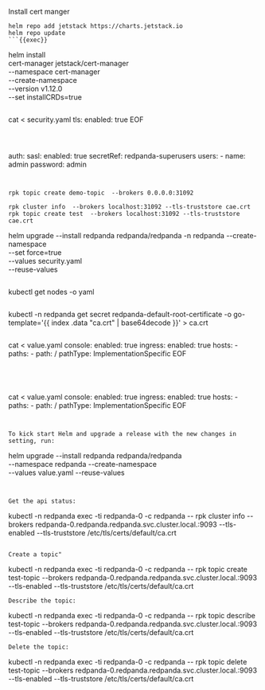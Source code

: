 Install cert manger
```
helm repo add jetstack https://charts.jetstack.io
helm repo update
```{{exec}}
```
helm install \
  cert-manager jetstack/cert-manager \
  --namespace cert-manager \
  --create-namespace \
  --version v1.12.0 \
  --set installCRDs=true
```{{exec}}

```
cat <<EOF > security.yaml
tls:
  enabled: true
EOF
```{{exec}}



```
auth:
  sasl:
    enabled: true
    secretRef: redpanda-superusers
    users:
      - name: admin
        password: admin
```


rpk topic create demo-topic  --brokers 0.0.0.0:31092

rpk cluster info  --brokers localhost:31092 --tls-truststore cae.crt
rpk topic create test  --brokers localhost:31092 --tls-truststore cae.crt

```
helm upgrade --install redpanda redpanda/redpanda -n redpanda --create-namespace \
  --set force=true \
  --values security.yaml \
  --reuse-values 
```{{exec}}

```
kubectl get nodes -o yaml
```{{exec}}

```
kubectl -n redpanda get secret redpanda-default-root-certificate -o go-template='{{ index .data "ca.crt" | base64decode }}' > ca.crt
```{{exec}}

```
cat <<EOF > value.yaml
console:
  enabled: true
  ingress:
    enabled: true
    hosts:
    - paths:
        - path: /
          pathType: ImplementationSpecific
EOF
```{{exec}}




```
cat <<EOF > value.yaml
console:
  enabled: true
  ingress:
    enabled: true
    hosts:
    - paths:
        - path: /
          pathType: ImplementationSpecific
EOF
```{{exec}}


To kick start Helm and upgrade a release with the new changes in setting, run:

```
helm upgrade --install redpanda redpanda/redpanda \
    --namespace redpanda --create-namespace \
    --values value.yaml --reuse-values

```{{exec}}


Get the api status:
```
 kubectl -n redpanda exec -ti redpanda-0 -c redpanda -- rpk cluster info --brokers redpanda-0.redpanda.redpanda.svc.cluster.local.:9093 --tls-enabled --tls-truststore /etc/tls/certs/default/ca.crt 
```{{exec}}

Create a topic"
```
  kubectl -n redpanda exec -ti redpanda-0 -c redpanda -- rpk topic create test-topic --brokers redpanda-0.redpanda.redpanda.svc.cluster.local.:9093 --tls-enabled --tls-truststore /etc/tls/certs/default/ca.crt 
```{{exec}}
Describe the topic:
```
  kubectl -n redpanda exec -ti redpanda-0 -c redpanda -- rpk topic describe test-topic --brokers redpanda-0.redpanda.redpanda.svc.cluster.local.:9093 --tls-enabled --tls-truststore /etc/tls/certs/default/ca.crt 
```{{exec}}
Delete the topic:
```
  kubectl -n redpanda exec -ti redpanda-0 -c redpanda -- rpk topic delete test-topic --brokers redpanda-0.redpanda.redpanda.svc.cluster.local.:9093 --tls-enabled --tls-truststore /etc/tls/certs/default/ca.crt
```{{exec}}